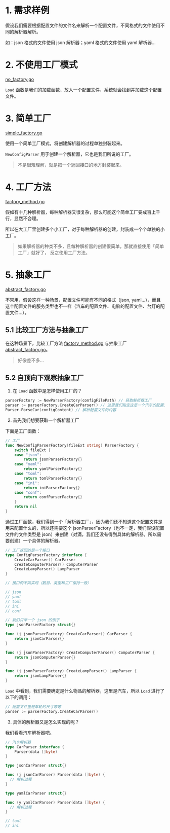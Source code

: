 # 1. 需求样例

假设我们需要根据配置文件的文件名来解析一个配置文件，不同格式的文件使用不同的解析器解析。

如：json 格式的文件使用 json 解析器；yaml 格式的文件使用 yaml 解析器...

# 2. 不使用工厂模式

[no_factory.go](./020_no_factory/no_factory.go)

`Load` 函数是我们的加载函数，放入一个配置文件，系统就会找到并加载这个配置文件。

# 3. 简单工厂

[simple_factory.go](./021_simple_factory/simple_factory.go)

使用一个简单工厂模式，将创建解析器的过程单独封装起来。

`NewConfigParser` 用于创建一个解析器，它也是我们所说的工厂。

> 不是很难理解，就是把一个返回接口的地方封装起来。

# 4. 工厂方法

[factory_method.go](./022_factory_method/factory_method.go)

假如有十几种解析器，每种解析器又很复杂，那么可能这个简单工厂要成百上千行，显然不合理。

所以在大工厂里创建多个小工厂，对于每种解析器的创建，封装成一个个单独的小工厂。

> 如果解析器的种类不多，且每种解析器的创建很简单，那就直接使用「简单工厂」就好了，
> 反之使用工厂方法。

# 5. 抽象工厂

[abstract_factory.go](./023_abstract_factory/abstract_factory.go)

不常用，假设这样一种场景，配置文件可能有不同的格式（json, yaml...），而且这个配置文件的服务类型也不一样（汽车的配置文件、电脑的配置文件、台灯的配置文件...）。

## 5.1 比较工厂方法与抽象工厂

在这种场景下，比较工厂方法 [factory_method.go](./023_abstract_factory/functory_method/factory_method.go) 与抽象工厂 [abstract_factory.go](./023_abstract_factory/abstract_factory.go)。

> 好像差不多...

## 5.2 自顶向下观察抽象工厂

1. 在 `Load` 函数中是怎样使用工厂的？

```go
parserFactory := NewParserFactory(configFilePath) // 获取解析器工厂
parser := parserFactory.CreateCarParser() // 这里我们指定这是一个汽车的配置文件
Parser.ParseCar(configContent) // 解析配置文件的内容
```

2. 首先我们想要获取一个解析器工厂

下面是工厂函数：

```go
// 工厂
func NewConfigParserFactory(fileExt string) ParserFactory {
    switch fileExt {
    case "json":
        return jsonParserFactory{}
    case "yaml":
        return yamlParserFactory{}
    case "toml":
        return tomlParserFactory{}
    case "ini":
        return iniParserFactory{}
    case "conf":
        return confParserFactory{}
    }
    return nil
}
```

通过工厂函数，我们得到一个「解析器工厂」，因为我们还不知道这个配置文件是用来配置什么的，所以还需要这个 jsonParserFactory（也不一定，我们假设配置文件的文件类型是 json）来创建（对滴，我们还没有得到具体的解析器，所以需要创建）一个具体的解析器。

```go
// 工厂返回的是一个接口
type ConfigParserFactory interface {
    CreateCarParser() CarParser
    CreateComputerParser() ComputerParser
    CreateLampParser() LampParser
}

// 接口的不同实现（数目、类型和工厂保持一致）

// json
// yaml
// toml
// ini
// conf

// 我们只举一个 json 的例子
type jsonParserFactory struct{}

func (j jsonParserFactory) CreateCarParser() CarParser {
    return jsonCarParser{}
}

func (j jsonParserFactory) CreateComputerParser() ComputerParser {
    return jsonComputerParser{}
}

func (j jsonParserFactory) CreateLampParser() LampParser {
    return jsonLampParser{}
}
```

`Load` 中看到，我们需要确定是什么物品的解析器，这里是汽车，所以 `Load` 进行了以下的调用：

```go
// 配置文件里是车轮的尺寸等等
parser := parserFactory.CreateCarParser()
```

3. 具体的解析器又是怎么实现的呢？

我们看看汽车解析器吧。

```go
// 汽车解析器
type CarParser interface {
    Parser(data []byte)
}

type jsonCarParser struct{}

func (j jsonCarParser) Parser(data []byte) {
  // 解析过程
}

type yamlCarParser struct{}

func (y yamlCarParser) Parser(data []byte) {
  // 解析过程
}

// toml
// ini
```
